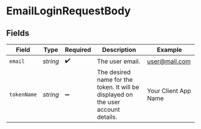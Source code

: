 # EmailLoginRequestBody


## Fields

| Field                                                                             | Type                                                                              | Required                                                                          | Description                                                                       | Example                                                                           |
| --------------------------------------------------------------------------------- | --------------------------------------------------------------------------------- | --------------------------------------------------------------------------------- | --------------------------------------------------------------------------------- | --------------------------------------------------------------------------------- |
| `email`                                                                           | *string*                                                                          | :heavy_check_mark:                                                                | The user email.                                                                   | user@mail.com                                                                     |
| `tokenName`                                                                       | *string*                                                                          | :heavy_minus_sign:                                                                | The desired name for the token. It will be displayed on the user account details. | Your Client App Name                                                              |